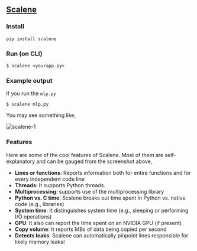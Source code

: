 ## [Scalene](https://github.com/plasma-umass/scalene)

### Install
`pip install scalene`

### Run (on CLI)
`$ scalene <yourapp.py>`

### Example output

If you run the `mlp.py`

`$ scalene mlp.py`

You may see something like,

![scalene-1](https://raw.githubusercontent.com/tirthajyoti/Machine-Learning-with-Python/master/Memory-profiling/Scalene/scalene-1.PNG)

### Features
Here are some of the cool features of Scalene. Most of them are self-explanatory and can be gauged from the screenshot above,

- **Lines or functions**: Reports information both for entire functions and for every independent code line
- **Threads**: It supports Python threads.
- **Multiprocessing**: supports use of the multiprocessing library
- **Python vs. C time**: Scalene breaks out time spent in Python vs. native code (e.g., libraries)
- **System time**: It distinguishes system time (e.g., sleeping or performing I/O operations)
- **GPU**: It also can report the time spent on an NVIDIA GPU (if present)
- **Copy volume**: It reports MBs of data being copied per second 
- **Detects leaks**: Scalene can automatically pinpoint lines responsible for likely memory leaks!

